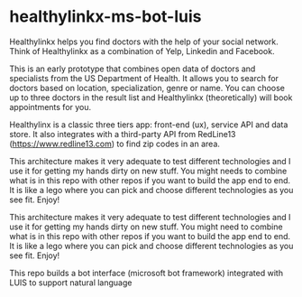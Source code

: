 # healthylinkx-ms-bot-luis

Healthylinkx helps you find doctors with the help of your social network. Think of Healthylinkx as a combination of Yelp, Linkedin and Facebook. 

This is an early prototype that combines open data of doctors and specialists from the US Department of Health. It allows you to search for doctors based on location, specialization, genre or name. You can choose up to three doctors in the result list and Healthylinkx (theoretically) will book appointments for you.

Healthylinx is a classic three tiers app: front-end (ux), service API and data store. It also integrates with a third-party API from RedLine13 (https://www.redline13.com) to find zip codes in an area.

This architecture makes it very adequate to test different technologies and I use it for getting my hands dirty on new stuff. You might needs to combine what is in this repo with other repos if you want to build the app end to end. It is like a lego where you can pick and choose different technologies as you see fit. Enjoy!

This architecture makes it very adequate to test different technologies and I use it for getting my hands dirty on new stuff. You might need to combine what is in this repo with other repos if you want to build the app end to end. It is like a lego where you can pick and choose different technologies as you see fit. Enjoy!

This repo builds a bot interface (microsoft bot framework) integrated with LUIS to support natural language
